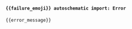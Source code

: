 <!--- [import_failure] -->
#### `{{failure_emoji}} autoschematic import: Error`

```
{{error_message}}
```
